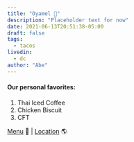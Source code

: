 ```yaml
---
title: "Oyamel 🌮"
description: "Placeholder text for now"
date: 2021-06-13T20:51:38-05:00
draft: false
tags:
  - tacos
livedin:
  - dc
author: "Abe"
---
```


#### Our personal favorites:

1. Thai Iced Coffee
2. Chicken Biscuit
3. CFT

[Menu](https://www.betterhalfbar.com/menu) 📖  |  [Location](https://g.page/betterhalfbar?share) 🌎
